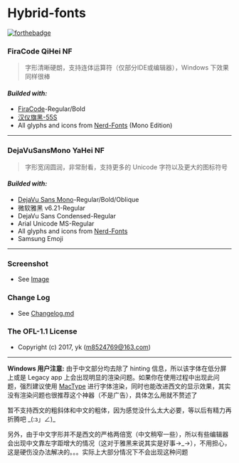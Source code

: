 # Hybrid-fonts

[![forthebadge](http://forthebadge.com/images/badges/check-it-out.svg)](http://forthebadge.com)

### FiraCode QiHei NF
> 字形清晰硬朗，支持连体运算符（仅部分IDE或编辑器），Windows 下效果同样很棒

#### *Builded with:*
- [FiraCode](https://github.com/tonsky/FiraCode)-Regular/Bold
- [汉仪旗黑-55S](http://www.hanyi.com.cn/productdetail.php?id=832)
- All glyphs and icons from [Nerd-Fonts](https://nerdfonts.com/) (Mono Edition)

***

### DejaVuSansMono YaHei NF
> 字形宽阔圆润，非常耐看，支持更多的 Unicode 字符以及更大的图标符号

#### *Builded with:*
- [DejaVu Sans Mono](https://dejavu-fonts.github.io/)-Regular/Bold/Oblique
- 微软雅黑 v6.21-Regular
- DejaVu Sans Condensed-Regular
- Arial Unicode MS-Regular
- All glyphs and icons from [Nerd-Fonts](https://nerdfonts.com/)
- Samsung Emoji

***

### Screenshot
- See [Image](https://github.com/m8524769/Hybrid-fonts/tree/master/img)

### Change Log
- See [Changelog.md](Changelog.md)

### The OFL-1.1 License
- Copyright (c) 2017, yk (m8524769@163.com)

***

**Windows 用户注意:** 由于中文部分均去除了 hinting 信息，所以该字体在低分屏上或是 Legacy app 上会出现明显的渲染问题。如果你在使用过程中出现此问题，强烈建议使用 [MacType](http://www.mactype.net/) 进行字体渲染，同时也能改进西文的显示效果，其实没有渲染问题也很推荐这个神器（不是广告），具体怎么用就不赘述了

暂不支持西文的粗斜体和中文的粗体，因为感觉没什么太大必要，等以后有精力再折腾吧  \_(:з」∠)_

另外，由于中文字形并不是西文的严格两倍宽（中文稍窄一些），所以有些编辑器会出现中文靠左字距增大的情况（这对于雅黑来说其实是好事→\_→），不用担心，这是硬伤没办法解决的。。。实际上大部分情况下不会出现这种问题